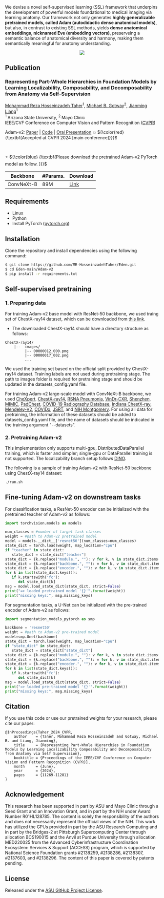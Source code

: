 We devise a novel self-supervised learning (SSL) framework that underpins the development of powerful models foundational to medical imaging via learning anatomy. Our framework not only generates **highly generalizable pretrained models, called Adam (autodidactic
dense anatomical models)**, but also, in contrast to existing SSL methods, yields **dense anatomical embeddings, nicknamed Eve (embedding vectors)**, preserveing a semantic balance of anatomical diversity and harmony, making them semantically meaningful for anatomy understanding.

<p align="center"><img src="images/Adam_Eve_2.png" /></p>

## Publication

### Representing Part-Whole Hierarchies in Foundation Models by Learning Localizability, Composability, and Decomposability from Anatomy via Self-Supervision

[Mohammad Reza Hosseinzadeh Taher](https://github.com/MR-HosseinzadehTaher)<sup>1</sup>, [Michael B. Gotway](https://www.mayoclinic.org/biographies/gotway-michael-b-m-d/bio-20055566)<sup>2</sup>, [Jianming Liang](https://chs.asu.edu/jianming-liang)<sup>1</sup><br/>
<sup>1 </sup>Arizona State University, <sup>2 </sup>Mayo Clinic <br/>
IEEE/CVF Conference on Computer Vision and Pattern Recognition ([CVPR](https://cvpr.thecvf.com/))

Adam-v2: [Paper](https://arxiv.org/pdf/2404.15672) | [Code](https://github.com/MR-HosseinzadehTaher/Eden/tree/main/Adam-v2) | [Oral Presentation]()
:boom: ${\color{red} {\textbf{Accepted at CVPR 2024 [main conference]}}}$

<br/>

:star: ${\color{blue} {\textbf{Please download the pretrained Adam-v2 PyTorch model as follow. }}}$


| Backbone | #Params. | Download |
|  ----  | ----  |  ----  |
| ConvNeXt-B | 89M | [Link](https://) |

## Requirements
+ Linux
+ Python
+ Install PyTorch ([pytorch.org](http://pytorch.org))


## Installation
Clone the repository and install dependencies using the following command:
```bash
$ git clone https://github.com/MR-HosseinzadehTaher/Eden.git
$ cd Eden-main/Adam-v2
$ pip install -r requirements.txt
```

## Self-supervised pretraining
### 1. Preparing data
For training Adam-v2 base model with ResNet-50 backbone, we used traing set of ChestX-ray14 dataset, which can be downloaded from [this link](https://nihcc.app.box.com/v/ChestXray-NIHCC).

- The downloaded ChestX-ray14 should have a directory structure as follows:
```
ChestX-ray14/
    |--  images/ 
         |-- 00000012_000.png
         |-- 00000017_002.png
         ... 
```
We used the training set based on the official split provided by ChestX-ray14 dataset. Training labels are not used during pretraining stage. The path to images folder is required for pretraining stage and should be updated in the datasets_config.yaml file.

For training Adam-v2 large-scale model with ConvNeXt-B backbone, we used  [CheXpert](https://stanfordmlgroup.github.io/competitions/chexpert/), [ChestX-ray14](https://nihcc.app.box.com/v/ChestXray-NIHCC), [RSNA Pneumonia](https://www.kaggle.com/c/rsna-pneumonia-detection-challenge),  [VinDr-CXR](https://vindr.ai/datasets/cxr), [Shenzhen](https://lhncbc.nlm.nih.gov/LHC-downloads/downloads.html#tuberculosis-image-data-sets), [MIMIC](https://physionet.org/content/mimic-cxr/2.0.0/), [PadChest](), [COVID-19 Radiography Database](), [Indiana ChestX-ray](), [Mendeley-V2](), [COVIDx](), [JSRT](), and [NIH Montgomery](). For using all data for pretraining, the information of these datasets should be added to datasets_config.yaml file, and the name of datasets should be indicated in the training argument "--datasets".

### 2. Pretraining Adam-v2
This implementation only supports multi-gpu, DistributedDataParallel training, which is faster and simpler; single-gpu or DataParallel training is not supported. The localizability branch setup follows [DINO](https://github.com/facebookresearch/dino). 

The following is a sample of training Adam-v2 with ResNet-50 backbone using ChestX-ray14 dataset:

```bash
./run.sh
```

## Fine-tuning Adam-v2 on downstream tasks
For classification tasks, a ResNet-50 encoder can be initialized with the pretrained teacher of Adam-v2 as follows:
```python
import torchvision.models as models

num_classes = #number of target task classes
weight = #path to Adam-v2 pretrained model
model = models.__dict__['resnet50'](num_classes=num_classes)
state_dict = torch.load(weight, map_location="cpu")
if "teacher" in state_dict:
   state_dict = state_dict["teacher"]
state_dict = {k.replace("module.", ""): v for k, v in state_dict.items()}
state_dict = {k.replace("backbone.", ""): v for k, v in state_dict.items()}
state_dict = {k.replace("encoder.", ""): v for k, v in state_dict.items()}
for k in list(state_dict.keys()):
   if k.startswith('fc'):
      del state_dict[k]
msg = model.load_state_dict(state_dict, strict=False)
print("=> loaded pretrained model '{}'".format(weight))
print("missing keys:", msg.missing_keys)
```

For segmentation tasks, a U-Net can be initialized with the pre-trained encoder of Adam-v2 as follows:
```python
import segmentation_models_pytorch as smp

backbone = 'resnet50'
weight = #path to Adam-v2 pre-trained model
model=smp.Unet(backbone)
state_dict = torch.load(weight, map_location="cpu")
if "state_dict" in state_dict:
   state_dict = state_dict["state_dict"]
state_dict = {k.replace("module.", ""): v for k, v in state_dict.items()}
state_dict = {k.replace("backbone.", ""): v for k, v in state_dict.items()}
state_dict = {k.replace("encoder.", ""): v for k, v in state_dict.items()}
for k in list(state_dict.keys()):
   if k.startswith('fc'):
      del state_dict[k]
msg = model.load_state_dict(state_dict, strict=False)
print("=> loaded pre-trained model '{}'".format(weight))
print("missing keys:", msg.missing_keys)

```


## Citation
If you use this code or use our pretrained weights for your research, please cite our paper:
```
@InProceedings{Taher_2024_CVPR,
    author    = {Taher, Mohammad Reza Hosseinzadeh and Gotway, Michael B. and Liang, Jianming},
    title     = {Representing Part-Whole Hierarchies in Foundation Models by Learning Localizability Composability and Decomposability from Anatomy via Self Supervision},
    booktitle = {Proceedings of the IEEE/CVF Conference on Computer Vision and Pattern Recognition (CVPR)},
    month     = {June},
    year      = {2024},
    pages     = {11269-11281}
}
```
## Acknowledgement
This research has been supported in part by ASU and Mayo Clinic through a
Seed Grant and an Innovation Grant, and in part by the NIH under Award
Number R01HL128785. The content is solely the responsibility of the authors
and does not necessarily represent the official views of the NIH. This work has
utilized the GPUs provided in part by the ASU Research Computing and in
part by the Bridges-2 at Pittsburgh Supercomputing Center through allocation
BCS190015 and the Anvil at Purdue University through allocation MED220025
from the Advanced Cyberinfrastructure Coordination Ecosystem: Services &
Support (ACCESS) program, which is supported by National Science Foundation
grants #2138259, #2138286, #2138307, #2137603, and #2138296. The content
of this paper is covered by patents pending.

## License

Released under the [ASU GitHub Project License](./LICENSE).

